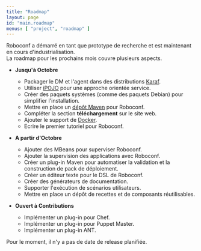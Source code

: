 ```yaml
---
title: "Roadmap"
layout: page
id: "main.roadmap"
menus: [ "project", "roadmap" ]
---
```


Roboconf a démarré en tant que prototype de recherche et est maintenant en cours d'industrialisation.  
La roadmap pour les prochains mois couvre plusieurs aspects.

* **Jusqu'à Octobre**

	* Packager le DM et l'agent dans des distributions [Karaf](http://karaf.apache.org/).
	* Utiliser [iPOJO](http://felix.apache.org/documentation/subprojects/apache-felix-ipojo.html) pour une approche orientée service.
	* Créer des paquets systèmes (comme des paquets Debian) pour simplifier l'installation.
	* Mettre en place un [dépôt Maven](https://docs.sonatype.org/display/Repository/Sonatype+OSS+Maven+Repository+Usage+Guide) pour Roboconf. &nbsp; <span class="glyphicon glyphicon-ok"></span>
	* Compléter la section **téléchargement** sur le site web. &nbsp; <span class="glyphicon glyphicon-ok"></span>
	* Ajouter le support de [Docker](http://www.docker.com/).
	* Ecrire le premier tutoriel pour Roboconf.

* **A partir d'Octobre**

	* Ajouter des MBeans pour superviser Roboconf.
	* Ajouter la supervision des applications avec Roboconf.
	* Créer un plug-in Maven pour automatiser la validation et la construction de pack de déploiement.
	* Créer un éditeur texte pour le DSL de Roboconf.
	* Créer des générateurs de documentation.
	* Supporter l'exécution de scénarios utilisateurs.
	* Mettre en place un dépôt de recettes et de composants réutilisables.

* **Ouvert à Contributions**

    * Implémenter un plug-in pour Chef.
    * Implémenter un plug-in pour Puppet Master.
    * Implémenter un plug-in ANT.

Pour le moment, il n'y a pas de date de release planifiée.
